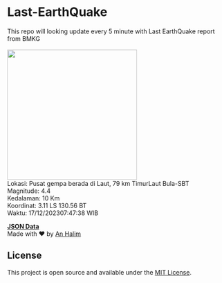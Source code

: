 # Last-EarthQuake
This repo will looking update every 5 minute with Last EarthQuake report from BMKG
<br>
<br>
<img src="https://static.bmkg.go.id/20231217074738.mmi.jpg" width="300"/>
<br>
Lokasi: Pusat gempa berada di Laut, 79 km TimurLaut Bula-SBT <br>
Magnitude: 4.4 <br>
Kedalaman: 10 Km <br>
Koordinat: 3.11 LS 130.56 BT <br>
Waktu: 17/12/202307:47:38 WIB <br>

<a href="./data/data.json">**JSON Data**</a>
<br>
Made with ❤️ by <a href="https://github.com/an-halim">An Halim</a>
## License

This project is open source and available under the [MIT License](LICENSE).
